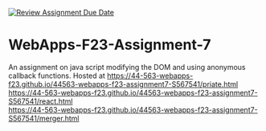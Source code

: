 [![Review Assignment Due Date](https://classroom.github.com/assets/deadline-readme-button-24ddc0f5d75046c5622901739e7c5dd533143b0c8e959d652212380cedb1ea36.svg)](https://classroom.github.com/a/Kv-XePEp)
# WebApps-F23-Assignment-7
An assignment on java script modifying the DOM and using anonymous callback functions.
Hosted at https://44-563-webapps-f23.github.io/44563-webapps-f23-assignment7-S567541/priate.html<br>
https://44-563-webapps-f23.github.io/44563-webapps-f23-assignment7-S567541/react.html<br>
https://44-563-webapps-f23.github.io/44563-webapps-f23-assignment7-S567541/merger.html
